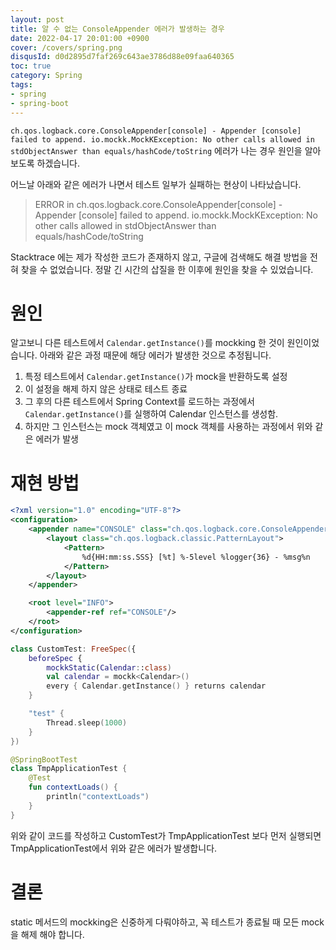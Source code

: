 ```yaml
---
layout: post
title: 알 수 없는 ConsoleAppender 에러가 발생하는 경우
date: 2022-04-17 20:01:00 +0900
cover: /covers/spring.png
disqusId: d0d2895d7faf269c643ae3786d88e09faa640365
toc: true
category: Spring
tags:
- spring
- spring-boot
---
```


`ch.qos.logback.core.ConsoleAppender[console] - Appender [console] failed to append. io.mockk.MockKException: No other calls allowed in stdObjectAnswer than equals/hashCode/toString` 에러가 나는 경우 원인을 알아보도록 하겠습니다.

<!-- more -->

어느날 아래와 같은 에러가 나면서 테스트 일부가 실패하는 현상이 나타났습니다.

> ERROR in ch.qos.logback.core.ConsoleAppender[console] - Appender [console] failed to append. io.mockk.MockKException: No other calls allowed in stdObjectAnswer than equals/hashCode/toString

Stacktrace 에는 제가 작성한 코드가 존재하지 않고, 구글에 검색해도 해결 방법을 전혀 찾을 수 없었습니다.
정말 긴 시간의 삽질을 한 이후에 원인을 찾을 수 있었습니다.

# 원인

알고보니 다른 테스트에서 `Calendar.getInstance()`를 mockking 한 것이 원인이었습니다.
아래와 같은 과정 때문에 해당 에러가 발생한 것으로 추정됩니다.

1. 특정 테스트에서 `Calendar.getInstance()`가 mock을 반환하도록 설정
1. 이 설정을 해제 하지 않은 상태로 테스트 종료
1. 그 후의 다른 테스트에서 Spring Context를 로드하는 과정에서 `Calendar.getInstance()`를 실행하여 Calendar 인스턴스를 생성함.
1. 하지만 그 인스턴스는 mock 객체였고 이 mock 객체를 사용하는 과정에서 위와 같은 에러가 발생

# 재현 방법

```xml logback-spring.xml
<?xml version="1.0" encoding="UTF-8"?>
<configuration>
    <appender name="CONSOLE" class="ch.qos.logback.core.ConsoleAppender">
        <layout class="ch.qos.logback.classic.PatternLayout">
            <Pattern>
                %d{HH:mm:ss.SSS} [%t] %-5level %logger{36} - %msg%n
            </Pattern>
        </layout>
    </appender>

    <root level="INFO">
        <appender-ref ref="CONSOLE"/>
    </root>
</configuration>
```

```kotlin CustomTest.kt
class CustomTest: FreeSpec({
    beforeSpec {
        mockkStatic(Calendar::class)
        val calendar = mockk<Calendar>()
        every { Calendar.getInstance() } returns calendar
    }

    "test" {
        Thread.sleep(1000)
    }
})
```

```kotlin TmpApplicationTest.kt
@SpringBootTest
class TmpApplicationTest {
    @Test
    fun contextLoads() {
        println("contextLoads")
    }
}
```

위와 같이 코드를 작성하고 CustomTest가 TmpApplicationTest 보다 먼저 실행되면 TmpApplicationTest에서 위와 같은 에러가 발생합니다.

# 결론

static 메서드의 mockking은 신중하게 다뤄야하고, 꼭 테스트가 종료될 때 모든 mock을 해제 해야 합니다.
